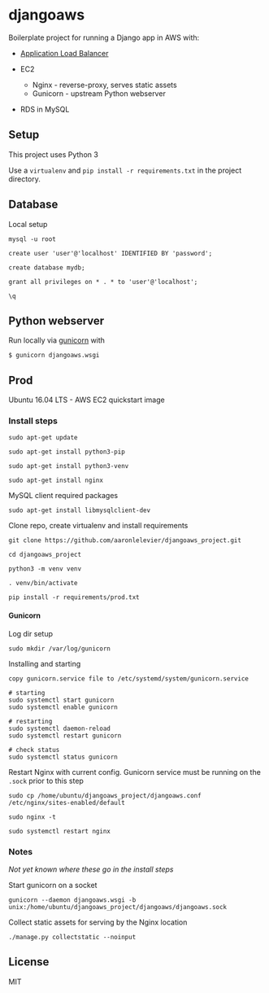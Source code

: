 # djangoaws

Boilerplate project for running a Django app in AWS with:

- [Application Load Balancer](https://docs.aws.amazon.com/elasticloadbalancing/latest/application/introduction.html)
- EC2

	- Nginx - reverse-proxy, serves static assets
	- Gunicorn - upstream Python webserver

- RDS in MySQL

## Setup

This project uses Python 3

Use a `virtualenv` and `pip install -r requirements.txt` in the project directory.


## Database

Local setup

```
mysql -u root

create user 'user'@'localhost' IDENTIFIED BY 'password';

create database mydb;

grant all privileges on * . * to 'user'@'localhost';

\q
```

## Python webserver

Run locally via [gunicorn](https://gunicorn.org/) with

```
$ gunicorn djangoaws.wsgi
```

## Prod

Ubuntu 16.04 LTS - AWS EC2 quickstart image

### Install steps

```
sudo apt-get update

sudo apt-get install python3-pip

sudo apt-get install python3-venv

sudo apt-get install nginx
```

MySQL client required packages

```
sudo apt-get install libmysqlclient-dev
```

Clone repo, create virtualenv and install requirements

```
git clone https://github.com/aaronlelevier/djangoaws_project.git

cd djangoaws_project

python3 -m venv venv

. venv/bin/activate

pip install -r requirements/prod.txt
```

#### Gunicorn

Log dir setup

```
sudo mkdir /var/log/gunicorn
```

Installing and starting

```
copy gunicorn.service file to /etc/systemd/system/gunicorn.service

# starting
sudo systemctl start gunicorn
sudo systemctl enable gunicorn

# restarting
sudo systemctl daemon-reload
sudo systemctl restart gunicorn

# check status
sudo systemctl status gunicorn
```

Restart Nginx with current config. Gunicorn service must be running on the `.sock` prior to this step

```
sudo cp /home/ubuntu/djangoaws_project/djangoaws.conf /etc/nginx/sites-enabled/default

sudo nginx -t

sudo systemctl restart nginx
```

### Notes

*Not yet known where these go in the install steps*

Start gunicorn on a socket

```
gunicorn --daemon djangoaws.wsgi -b unix:/home/ubuntu/djangoaws_project/djangoaws/djangoaws.sock
```

Collect static assets for serving by the Nginx location

```
./manage.py collectstatic --noinput
```

## License

MIT